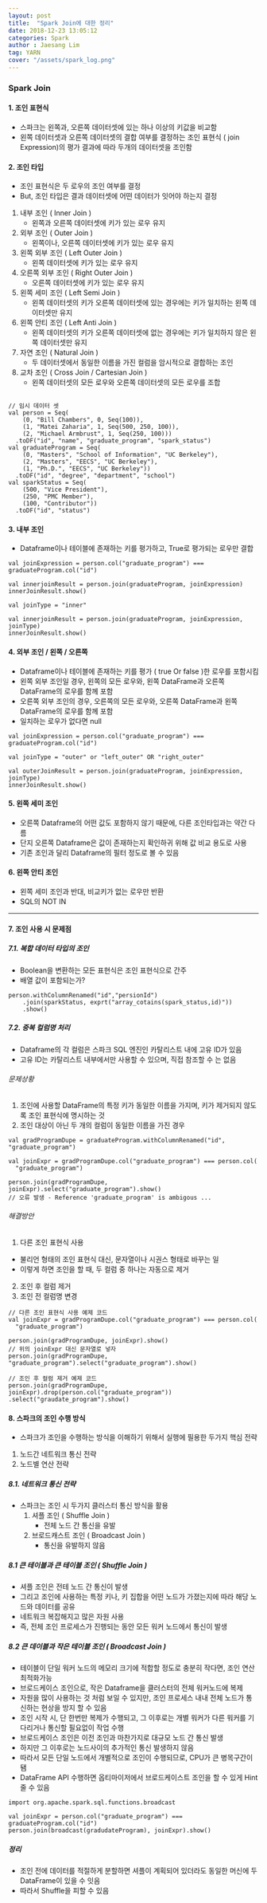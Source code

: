 ```yaml
---
layout: post
title:  "Spark Join에 대한 정리"
date: 2018-12-23 13:05:12
categories: Spark
author : Jaesang Lim
tag: YARN
cover: "/assets/spark_log.png"
---
```


### Spark Join

#### 1. 조인 표현식
- 스파크는 왼쪽과, 오른쪽 데이터셋에 있는 하나 이상의 키값을 비교함
- 왼쪽 데이터셋과 오른쪽 데이터셋의 결합 여부를 결정하는 조인 표현식 ( join Expression)의 평가 결과에 따라 두개의 데이터셋을 조인함

#### 2. 조인 타입
- 조인 표현식은 두 로우의 조인 여부를 결정
- But, 조인 타입은 결과 데이터셋에 어떤 데이터가 잇어야 하는지 결정

1. 내부 조인 ( Inner Join )
	- 왼쪽과 오른쪽 데이터셋에 키가 있는 로우 유지
2. 외부 조인 ( Outer Join )
	- 왼쪽이나, 오른쪽 데이터셋에 키가 있는 로우 유지 
3. 왼쪽 외부 조인 ( Left Outer Join )
	- 왼쪽 데이터셋에 키가 있는 로우 유지
4. 오른쪽 외부 조인 ( Right Outer Join )
	- 오른쪽 데이터셋에 키가 있는 로우 유지
5. 왼쪽 세미 조인 ( Left Semi Join )
	- 왼쪽 데이터셋의 키가 오른쪽 데이터셋에 있는 경우에는 키가 일치하는 왼쪽 데이터셋만 유지
6. 왼쪽 안티 조인 ( Left Anti Join )
	- 왼쪽 데이터셋의 키가 오른쪽 데이터셋에 없는 경우에는 키가 일치하지 않은 왼쪽 데이터셋만 유지
7. 자연 조인 ( Natural Join )
	- 두 데이터셋에서 동일한 이름을 가진 컬럼을 암시적으로 결합하는 조인
8. 교차 조인 ( Cross Join / Cartesian Join )
	- 왼쪽 데이터셋의 모든 로우와 오른쪽 데이터셋의 모든 로우를 조합 


```

// 임시 데이터 셋 
val person = Seq(
    (0, "Bill Chambers", 0, Seq(100)),
    (1, "Matei Zaharia", 1, Seq(500, 250, 100)),
    (2, "Michael Armbrust", 1, Seq(250, 100)))
  .toDF("id", "name", "graduate_program", "spark_status")
val graduateProgram = Seq(
    (0, "Masters", "School of Information", "UC Berkeley"),
    (2, "Masters", "EECS", "UC Berkeley"),
    (1, "Ph.D.", "EECS", "UC Berkeley"))
  .toDF("id", "degree", "department", "school")
val sparkStatus = Seq(
    (500, "Vice President"),
    (250, "PMC Member"),
    (100, "Contributor"))
  .toDF("id", "status")
```



#### 3. 내부 조인 
- Dataframe이나 테이블에 존재하는 키를 평가하고, True로 평가되는 로우만 결합

```
val joinExpression = person.col("graduate_program") === graduateProgram.col("id")

val innerjoinResult = person.join(graduateProgram, joinExpression)
innerJoinResult.show()

val joinType = "inner"

val innerjoinResult = person.join(graduateProgram, joinExpression, joinType)
innerJoinResult.show()

```

#### 4. 외부 조인 / 왼쪽 / 오른쪽
- Dataframe이나 테이블에 존재하는 키를 평가 ( true Or false )한 로우를 포함시킴
- 왼쪽 외부 조인일 경우, 왼쪽의 모든 로우와, 왼쪽 DataFrame과 오른쪽 DataFrame의 로우를 함께 포함
- 오른쪽 외부 조인의 경우, 오른쪽의 모든 로우와, 오른쪽 DataFrame과 왼쪽 DataFrame의 로우를 함께 포함
- 일치하는 로우가 없다면 null

```
val joinExpression = person.col("graduate_program") === graduateProgram.col("id")

val joinType = "outer" or "left_outer" OR "right_outer"

val outerJoinResult = person.join(graduateProgram, joinExpression, joinType)
innerJoinResult.show()

```

#### 5. 왼쪽 세미 조인
- 오른쪽 Dataframe의 어떤 값도 포함하지 않기 때문에, 다른 조인타입과는 약간 다름
- 단지 오른쪽 Dataframe은 값이 존재하는지 확인하귀 위해 값 비교 용도로 사용
- 기존 조인과 달리 Dataframe의 필터 정도로 볼 수 있음 

#### 6. 왼쪽 안티 조인 
- 왼쪽 세미 조인과 반대, 비교키가 없는 로우만 반환 
- SQL의 NOT IN 

---

#### 7. 조인 사용 시 문제점

##### 7.1. 복합 데이터 타입의 조인 
- Boolean을 변환하는 모든 표현식은 조인 표현식으로 간주
- 배열 값이 포함되는가?
```
person.withColumnRenamed("id","persionId")
	.join(sparkStatus, exprt("array_cotains(spark_status,id)"))
    .show()
```

##### 7.2. 중복 컬럼명 처리
- Dataframe의 각 컬럼은 스파크 SQL 엔진인 카탈리스트 내에 고유 ID가 있음
- 고유 ID는 카탈리스트 내부에서만 사용할 수 있으며, 직접 참조할 수 는 없음 

###### 문제상황
1. 조인에 사용할 DataFrame의 특정 키가 동일한 이름을 가지며, 키가 제거되지 않도록 조인 표현식에 명시하는 것
2. 조인 대상이 아닌 두 개의 컬럼이 동일한 이름을 가진 경우 


```
val gradProgramDupe = graduateProgram.withColumnRenamed("id", "graduate_program")

val joinExpr = gradProgramDupe.col("graduate_program") === person.col(
  "graduate_program")
  
person.join(gradProgramDupe, joinExpr).select("graduate_program").show()
// 오류 발생 - Reference 'graduate_program' is ambigous ... 

```

###### 해결방안 
1. 다른 조인 표현식 사용 
 - 불리언 형태의 조인 표현식 대신, 문자열이나 시권스 형태로 바꾸는 일 
 - 이렇게 하면 조인을 할 때, 두 컬럼 중 하나는 자동으로 제거 
2. 조인 후 컬럼 제거
3. 조인 전 컬럼명 변경

```
// 다른 조인 표현식 사용 예제 코드
val joinExpr = gradProgramDupe.col("graduate_program") === person.col(
  "graduate_program")
  
person.join(gradProgramDupe, joinExpr).show()
// 위의 joinExpr 대신 문자열로 넣자
person.join(gradProgramDupe, "graduate_program").select("graduate_program").show()
```

```
// 조인 후 컬럼 제거 예제 코드
person.join(gradProgramDupe, joinExpr).drop(person.col("graduate_program"))
.select("graudate_program").show()

```



#### 8. 스파크의 조인 수행 방식

- 스파크가 조인을 수행하는 방식을 이해하기 위해서 실행에 필용한 두가지 핵심 전략 

1. 노드간 네트워크 통신 전략
2. 노드별 연산 전략 

##### 8.1. 네트워크 통신 전략

- 스파크는 조인 시 두가지 클러스터 통신 방식을 활용
	1. 셔플 조인 ( Shuffle Join ) 
		- 전체 노드 간 통신을 유발 
	2. 브로드캐스트 조인 ( Broadcast Join )
		- 통신을 유발하지 않음 

##### 8.1 큰 테이블과 큰 테이블 조인  ( Shuffle Join )
- 셔플 조인은 전테 노드 간 통신이 발생
- 그리고 조인에 사용하는 특정 키나, 키 집합을 어떤 노드가 가졌는지에 따라 해당 노드와 데이터를 공유
- 네트워크 복잡해지고 많은 자원 사용 
- 즉, 전체 조인 프로세스가 진행되는 동안 모든 워커 노드에서 통신이 발생

##### 8.2 큰 데이블과 작은 테이블 조인 ( Broadcast Join )
- 테이블이 단일 워커 노드의 메모리 크기에 적합할 정도로 충분히 작다면, 조인 연산 최적화가능
- 브로드케이스 조인으로, 작은 Dataframe을 클러스터의 전체 워커노드에 복제
- 자원을 많이 사용하는 것 처럼 보일 수 있지만, 조인 프로세스 내내 전체 노드가 통신하는 현상을 방지 할 수 있음
- 조인 시작 시, 단 한번만 복제가 수행되고, 그 이후로는 개별 워커가 다른 워커를 기다리거나 통신할 필요없이 작업 수행 
- 브로드케이스 조인은 이전 조인과 마찬가지로 대규모 노드 간 통신 발생
- 하지만 그 이후로는 노드사이의 추가적인 통신 발생하지 않음
- 따라서 모든 단일 노드에서 개별적으로 조인이 수행되므로, CPU가 큰 병목구간이 됌
- DataFrame API 수행하면 옵티마이저에서 브로드케이스트 조인을 할 수 있게 Hint 줄 수 있음 

```
import org.apache.spark.sql.functions.broadcast

val joinExpr = person.col("graduate_program") === graduateProgram.col("id")
person.join(broadcast(gradudateProgram), joinExpr).show()
```

##### 정리

- 조인 전에 데이터를 적절하게 분할하면 셔플이 계획되어 있더라도 동일한 머신에 두 DataFrame이 있을 수 잇음
- 따라서 Shuffle을 피할 수 있음